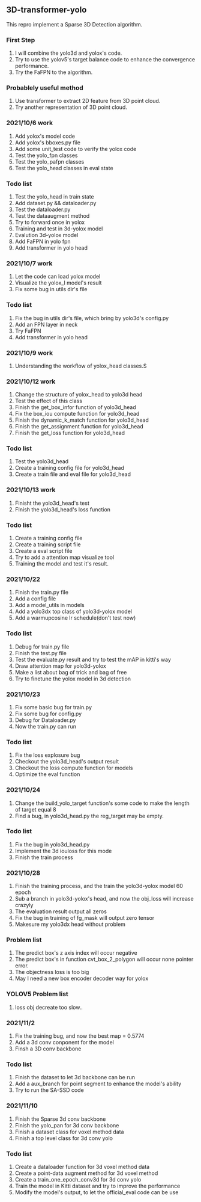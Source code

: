 ## 3D-transformer-yolo
This repro implement a Sparse 3D Detection algorithm.

### First Step
1. I will combine the yolo3d and yolox's code.
2. Try to use the yolov5's target balance code to enhance the convergence performance.
3. Try the FaFPN to the algorithm.

### Probablely useful method
1. Use transformer to extract 2D feature from 3D point cloud.
2. Try another representation of 3D point cloud.


### 2021/10/6 work
1. Add yolox's model code
2. Add yolox's bboxes.py file
3. Add some unit_test code to verify the yolox code
4. Test the yolo_fpn classes
5. Test the yolo_pafpn classes
6. Test the yolo_head classes in eval state

### Todo list
1. Test the yolo_head in train state
2. Add dataset.py && dataloader.py
3. Test the dataloader.py
4. Test the dataaugment method
5. Try to forward once in yolox
6. Training and test in 3d-yolox model
7. Evalution 3d-yolox model
8. Add FaFPN in yolo fpn
9. Add transformer in yolo head 

### 2021/10/7 work
1. Let the code can load yolox model
2. Visualize the yolox_l model's result
3. Fix some bug in utils dir's file

### Todo list
1. Fix the bug in utils dir's file, which bring by yolo3d's config.py
2. Add an FPN layer in neck
3. Try FaFPN
4. Add transformer in yolo head


### 2021/10/9 work
1. Understanding the workflow of yolox_head classes.S

### 2021/10/12 work
1. Change the structure of yolox_head to yolo3d head
2. Test the effect of this class
3. Finish the get_box_infor function of yolo3d_head
4. Fix the box_iou compute function for yolo3d_head
5. Finish the dynamic_k_match function for yolo3d_head
6. Finish the get_assignment function for yolo3d_head
7. Finish the get_loss function for yolo3d_head

### Todo list
1. Test the yolo3d_head
2. Create a training config file for yolo3d_head
3. Create a train file and eval file for yolo3d_head

### 2021/10/13 work
1. Finisht the yolo3d_head's test
2. FInish the yolo3d_head's loss function

### Todo list
1. Create a training config file
2. Create a training script file
3. Create a eval script file
4. Try to add a attention map visualize tool
5. Training the model and test it's result.

### 2021/10/22
1. Finish the train.py file
2. Add a config file
3. Add a model_utils in models
4. Add a yolo3dx top class of yolo3d-yolox model
5. Add a warmupcosine lr schedule(don't test now)

### Todo list
1. Debug for train.py file
2. Finish the test.py file
3. Test the evaluate.py result and try to test the mAP in kitti's way
4. Draw attention map for yolo3d-yolox
5. Make a list about bag of trick and bag of free
6. Try to finetune the yolox model in 3d detection 

### 2021/10/23
1. Fix some basic bug for train.py
2. Fix some bug for config.py
3. Debug for Dataloader.py
4. Now the train.py can run

### Todo list
1. Fix the loss explosure bug
2. Checkout the yolo3d_head's output result
3. Checkout the loss compute function for models
4. Optimize the eval function

### 2021/10/24
1. Change the build_yolo_target function's some code to make the length of target equal 8
2. Find a bug, in yolo3d_head.py the reg_target may be empty.

### Todo list
1. Fix the bug in yolo3d_head.py
2. Implement the 3d iouloss for this mode
3. Finish the train process

### 2021/10/28
1. Finish the training process, and the train the yolo3d-yolox model 60 epoch
2. Sub a branch in yolo3d-yolox's head, and now the obj_loss will increase crazyly
3. The evaluation result output all zeros
4. Fix the bug in training of fg_mask will output zero tensor
5. Makesure my yolo3dx head without problem

### Problem list
1. The predict box's z axis index will occur negative
2. The predict box's in function cvt_box_2_polygon will occur none pointer error.
3. The objectness loss is too big
4. May I need a new box encoder decoder way for yolox


### YOLOV5 Problem list
1. loss obj decreate too slow..


### 2021/11/2
1. Fix the training bug, and now the best map = 0.5774
2. Add a 3d conv conponent for the model
3. Finsh a 3D conv backbone

### Todo list
1. Finish the dataset to let 3d backbone can be run
2. Add a aux_branch for point segment to enhance the model's ability
3. Try to run the SA-SSD code

### 2021/11/10
1. Finish the Sparse 3d conv backbone
2. Finish the yolo_pan for 3d conv backbone
3. Finish a dataset class for voxel method data
4. Finish a top level class for 3d conv yolo 

### Todo list
1. Create a dataloader function for 3d voxel method data
2. Create a point-data augment method for 3d voxel method
3. Create a train_one_epoch_conv3d for 3d conv yolo
4. Train the model in Kitti dataset and try to improve the performance 
5. Modify the model's output, to let the official_eval code can be use

